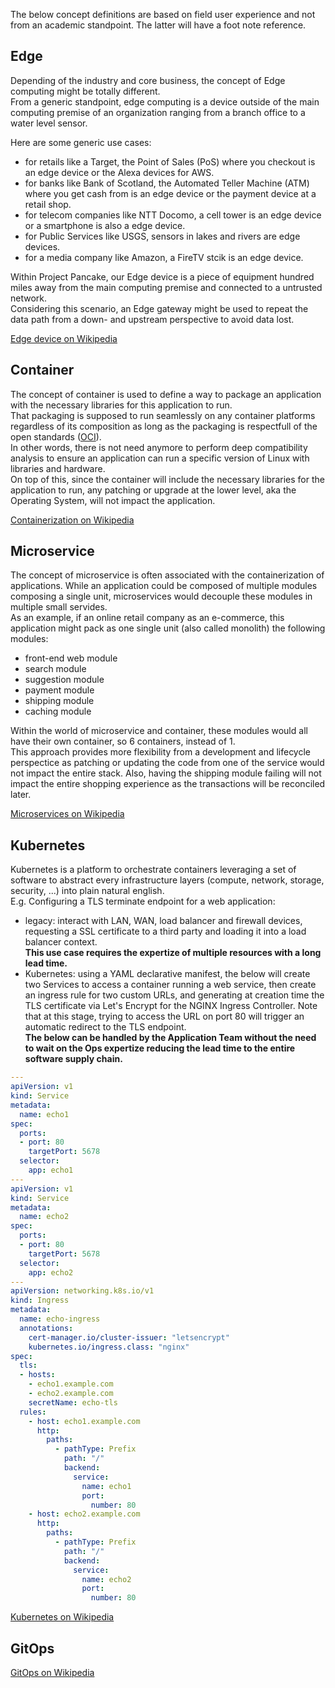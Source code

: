 
The below concept definitions are based on field user experience and not from an academic standpoint. The latter will have a foot note reference.  

## Edge
Depending of the industry and core business, the concept of Edge computing might be totally different.  
From a generic standpoint, edge computing is a device outside of the main computing premise of an organization ranging from a branch office to a water level sensor.  

Here are some generic use cases:
- for retails like a Target, the Point of Sales (PoS) where you checkout is an edge device or the Alexa devices for AWS.
- for banks like Bank of Scotland, the Automated Teller Machine (ATM) where you get cash from is an edge device or the payment device at a retail shop. 
- for telecom companies like NTT Docomo, a cell tower is an edge device or a smartphone is also a edge device.
- for Public Services like USGS, sensors in lakes and rivers are edge devices.
- for a media company like Amazon, a FireTV stcik is an edge device.

Within Project Pancake, our Edge device is a piece of equipment hundred miles away from the main computing premise and connected to a untrusted network.  
Considering this scenario, an Edge gateway might be used to repeat the data path from a down- and upstream perspective to avoid data lost. 

[Edge device on Wikipedia](https://en.wikipedia.org/wiki/Edge_device)  

## Container
The concept of container is used to define a way to package an application with the necessary libraries for this application to run.  
That packaging is supposed to run seamlessly on any container platforms regardless of its composition as long as the packaging is respectfull of the open standards ([OCI](https://opencontainers.org/about/overview/)).  
In other words, there is not need anymore to perform deep compatibility analysis to ensure an application can run a specific version of Linux with libraries and hardware.  
On top of this, since the container will include the necessary libraries for the application to run, any patching or upgrade at the lower level, aka the Operating System, will not impact the application.  

[Containerization on Wikipedia](https://en.wikipedia.org/wiki/Containerization_(computing)) 

## Microservice
The concept of microservice is often associated with the containerization of applications. While an application could be composed of multiple modules composing a single unit, microservices would decouple these modules in multiple small servides.  
As an example, if an online retail company as an e-commerce, this application might pack as one single unit (also called monolith) the following modules: 
- front-end web module
- search module 
- suggestion module
- payment module
- shipping module
- caching module

Within the world of microservice and container, these modules would all have their own container, so 6 containers, instead of 1.  
This approach provides more flexibility from a development and lifecycle perspectice as patching or updating the code from one of the service would not impact the entire stack. 
Also, having the shipping module failing will not impact the entire shopping experience as the transactions will be reconciled later. 

[Microservices on Wikipedia](https://en.wikipedia.org/wiki/Microservices)  

## Kubernetes
Kubernetes is a platform to orchestrate containers leveraging a set of software to abstract every infrastructure layers (compute, network, storage, security, ...) into plain natural english.  
E.g. Configuring a TLS terminate endpoint for a web application:
- legacy: interact with LAN, WAN, load balancer and firewall devices, requesting a SSL certificate to a third party and loading it into a load balancer context.  
**This use case requires the expertize of multiple resources with a long lead time.** 
- Kubernetes: using a YAML declarative manifest, the below will create two Services to access a container running a web service, then create an ingress rule for two custom URLs, and generating at creation time the TLS certificate via Let's Encrypt for the NGINX Ingress Controller. Note that at this stage, trying to access the URL on port 80 will trigger an automatic redirect to the TLS endpoint.   
**The below can be handled by the Application Team without the need to wait on the Ops expertize reducing the lead time to the entire software supply chain.**

```YAML
---
apiVersion: v1
kind: Service
metadata:
  name: echo1
spec:
  ports:
  - port: 80
    targetPort: 5678
  selector:
    app: echo1
---
apiVersion: v1
kind: Service
metadata:
  name: echo2
spec:
  ports:
  - port: 80
    targetPort: 5678
  selector:
    app: echo2
---
apiVersion: networking.k8s.io/v1
kind: Ingress
metadata:
  name: echo-ingress
  annotations:
    cert-manager.io/cluster-issuer: "letsencrypt"
    kubernetes.io/ingress.class: "nginx"
spec:
  tls:
  - hosts:
    - echo1.example.com
    - echo2.example.com
    secretName: echo-tls
  rules:
    - host: echo1.example.com
      http:
        paths:
          - pathType: Prefix
            path: "/"
            backend:
              service:
                name: echo1
                port:
                  number: 80
    - host: echo2.example.com
      http:
        paths:
          - pathType: Prefix
            path: "/"
            backend:
              service:
                name: echo2
                port:
                  number: 80
```


[Kubernetes on Wikipedia](https://en.wikipedia.org/wiki/Kubernetes)  

## GitOps

 
[GitOps on Wikipedia](https://en.wikipedia.org/wiki/DevOps#GitOps)  
